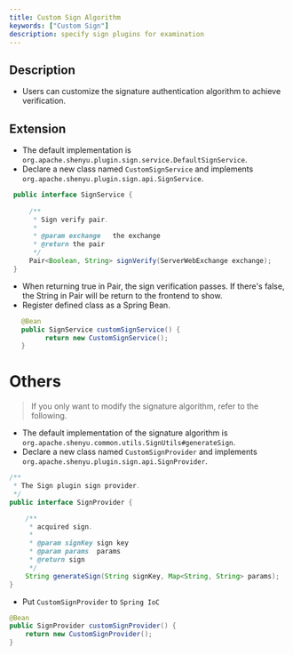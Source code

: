 ```yaml
---
title: Custom Sign Algorithm
keywords: ["Custom Sign"]
description: specify sign plugins for examination
---
```


## Description

* Users can customize the signature authentication algorithm to achieve verification.

## Extension

* The default implementation is `org.apache.shenyu.plugin.sign.service.DefaultSignService`.
* Declare a new class named `CustomSignService` and implements  `org.apache.shenyu.plugin.sign.api.SignService`.

```java
 public interface SignService {
 
     /**
      * Sign verify pair.
      *
      * @param exchange   the exchange
      * @return the pair
      */
     Pair<Boolean, String> signVerify(ServerWebExchange exchange);
 }

```

* When returning true in Pair, the sign verification passes. If there's false, the String in Pair will be return to the frontend to show.
* Register defined class as a Spring Bean.

```java
   @Bean
   public SignService customSignService() {
         return new CustomSignService();
   }
```

# Others

> If you only want to modify the signature algorithm, refer to the following.

- The default implementation of the signature algorithm is `org.apache.shenyu.common.utils.SignUtils#generateSign`.
-  Declare a new class named `CustomSignProvider` and implements `org.apache.shenyu.plugin.sign.api.SignProvider`.

```java
/**
 * The Sign plugin sign provider.
 */
public interface SignProvider {

    /**
     * acquired sign.
     *
     * @param signKey sign key
     * @param params  params
     * @return sign
     */
    String generateSign(String signKey, Map<String, String> params);
}
```

- Put `CustomSignProvider` to `Spring IoC`

```java
@Bean
public SignProvider customSignProvider() {
    return new CustomSignProvider();
}
```

